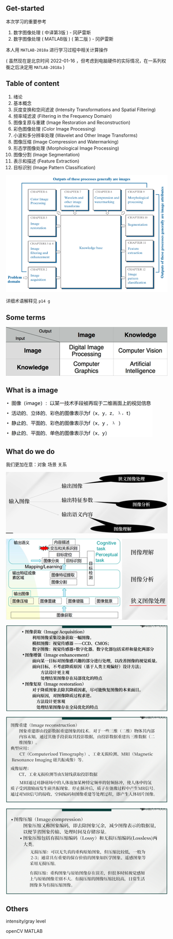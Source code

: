 ## Get-started
本次学习的重要参考
1. 数字图像处理 ( 中译第3版 ) - 冈萨雷斯
2. 数字图像处理 ( MATLAB版 ) ( 第二版 ) - 冈萨雷斯

本人用 `MATLAB-2018a` 进行学习过程中相关计算操作

( 虽然现在是北京时间 2022-01-16 ，但考虑到电脑硬件的实际情况，在一系列权衡之后决定用 `MATLAB-2018a` )

## Table of content
1. 绪论
2. 基本概念
3. 灰度变换和空间滤波 (Intensity Transformations and Spatial Filtering)
4. 频率域滤波 (Filtering in the Frequency Domain)
5. 图像复原与重建 (Image Restoration and Reconstruction)
6. 彩色图像处理 (Color Image Processing)
7. 小波和多分辨率处理 (Wavelet and Other Image Transforms)
8. 图像压缩 (Image Compression and Watermarking)
9.  形态学图像处理 (Morphological Image Processing)
10. 图像分割 (Image Segmentation)
11. 表示和描述 (Feature Extraction)
12. 目标识别 (Image Pattern Classification)

![](image/2022-01-16-15-36-10.png)

详细术语解释见 `p14 g`

## Some terms

![](image/2021-11-30-16-22-59.png)

## What is a image
![](image/2021-11-30-16-22-26.png)

## What do we do
我们更加在意：对象 场景 关系

![](image/2021-11-30-16-24-40.png)

![](image/2021-11-30-16-26-48.png)

![](image/2021-11-30-16-29-37.png)

![](image/2021-11-30-16-29-42.png)

![](image/2021-11-30-16-29-46.png)

## Others
intensity/gray level

openCV MATLAB